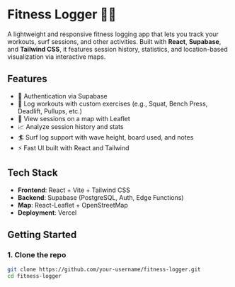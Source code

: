 # Fitness Logger 🏋️‍♂️

A lightweight and responsive fitness logging app that lets you track your workouts, surf sessions, and other activities. Built with **React**, **Supabase**, and **Tailwind CSS**, it features session history, statistics, and location-based visualization via interactive maps.

## Features

- 🔐 Authentication via Supabase
- 📓 Log workouts with custom exercises (e.g., Squat, Bench Press, Deadlift, Pullups, etc.)
- 📍 View sessions on a map with Leaflet
- 📈 Analyze session history and stats
- 🏄 Surf log support with wave height, board used, and notes
- ⚡ Fast UI built with React and Tailwind

## Tech Stack

- **Frontend**: React + Vite + Tailwind CSS
- **Backend**: Supabase (PostgreSQL, Auth, Edge Functions)
- **Map**: React-Leaflet + OpenStreetMap
- **Deployment**: Vercel

## Getting Started

### 1. Clone the repo

```bash
git clone https://github.com/your-username/fitness-logger.git
cd fitness-logger
